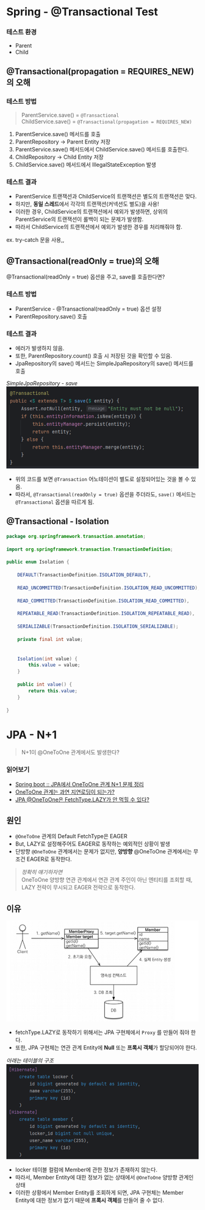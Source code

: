 # Spring - @Transactional Test

### 테스트 환경

- Parent
- Child

## @Transactional(propagation = REQUIRES_NEW)의 오해

### 테스트 방법

> ParentService.save() = `@Transactional`  
> ChildService.save() = `@Transactional(propagation = REQUIRES_NEW)`

1. ParentService.save() 메서드를 호출
2. ParentRepository -> Parent Entity 저장
3. ParentService.save() 메서드에서 ChildService.save() 메서드를 호출한다.
4. ChildRepository -> Child Entity 저장
5. ChildService.save() 메서드에서 IllegalStateException 발생

### 테스트 결과

- ParentService 트랜잭션과 ChildService의 트랜잭션은 별도의 트랜잭션은 맞다.
- 하지만, **동일 스레드**에서 각각의 트랜잭션(커넥션도 별도)을 사용!
- 이러한 경우, ChildService의 트랜잭션에서 예외가 발생하면, 상위의 ParentService의 트랜잭션이 롤백이 되는 문제가 발생함.
- 따라서 ChildService의 트랜잭션에서 예외가 발생한 경우를 처리해줘야 함.

ex. try-catch 문을 사용,,

## @Transactional(readOnly = true)의 오해

@Transactional(readOnly = true) 옵션을 주고, save를 호출한다면?

### 테스트 방법

- ParentService - @Transactional(readOnly = true) 옵션 설정
- ParentRepository.save() 호출

### 테스트 결과

- 에러가 발생하지 않음.
- 또한, ParentRepository.count() 호출 시 저장된 것을 확인할 수 있음.
- JpaRepository의 save() 메서드는 SimpleJpaRepository의 save() 메서드를 호출

_SimpleJpaRepository - save_
![readOnly.png](img/readOnly.png)

- 위의 코드를 보면 `@Transaction` 어노테이션이 별도로 설정되어있는 것을 볼 수 있음.
- 따라서, `@Transactional(readOnly = true)` 옵션을 주더라도, `save()` 메서드는 `@Transactional` 옵션을 따르게 됨.

## @Transactional - Isolation

```java
package org.springframework.transaction.annotation;

import org.springframework.transaction.TransactionDefinition;

public enum Isolation {

    DEFAULT(TransactionDefinition.ISOLATION_DEFAULT),

    READ_UNCOMMITTED(TransactionDefinition.ISOLATION_READ_UNCOMMITTED),

    READ_COMMITTED(TransactionDefinition.ISOLATION_READ_COMMITTED),

    REPEATABLE_READ(TransactionDefinition.ISOLATION_REPEATABLE_READ),

    SERIALIZABLE(TransactionDefinition.ISOLATION_SERIALIZABLE);

    private final int value;


    Isolation(int value) {
        this.value = value;
    }

    public int value() {
        return this.value;
    }

}

```

# JPA - N+1

> N+1이 @OneToOne 관계에서도 발생한다?

### 읽어보기

- [Spring boot :: JPA에서 OneToOne 관계 N+1 문제 정리](https://wave1994.tistory.com/156)
- [OneToOne 관계는 과연 지연로딩이 되는가?](https://velog.io/@yhlee9753/OneToOne-%EA%B4%80%EA%B3%84%EB%8A%94-%EA%B3%BC%EC%97%B0-%EC%A7%80%EC%97%B0%EB%A1%9C%EB%94%A9%EC%9D%B4-%EB%90%98%EB%8A%94%EA%B0%80)
- [JPA @OneToOne은 FetchType.LAZY가 안 먹힐 수 있다?](https://jeong-pro.tistory.com/249)

## 원인

- `@OneToOne` 관계의 Default FetchType은 EAGER
- But, LAZY로 설정해주어도 EAGER로 동작하는 예외적인 상황이 발생
- 단방향 `@OneToOne` 관계에서는 문제가 없지만, **양방향** @OneToOne 관계에서는 무조건 EAGER로 동작한다.

> _정확히 얘기하자면_  
> OneToOne 양방향 연관 관계에서 연관 관계 주인이 아닌 엔티티를 조회할 때, LAZY 전략이 무시되고 EAGER 전략으로 동작한다.

## 이유

![JPA_Proxy.png](img/JPA_Proxy.png)

- fetchType.LAZY로 동작하기 위해서는 JPA 구현체에서 `Proxy` 를 만들어 줘야 한다.
- 또한, JPA 구현체는 연관 관계 Entity에 **Null** 또는 **프록시 객체**가 할당되어야 한다.

_아래는 테이블의 구조_
![locker_member.png](img/locker_member.png)

- locker 테이블 컬럼에 Member에 관한 정보가 존재하지 않는다.
- 따라서, Member Entity에 대한 정보가 없는 상태에서 `@OneToOne` 양방향 관계인 상태
- 이러한 상황에서 Member Entity를 조회하게 되면, JPA 구현체는 Member Entity에 대한 정보가 없기 때문에 **프록시 객체**를 만들어 줄 수 없다.

